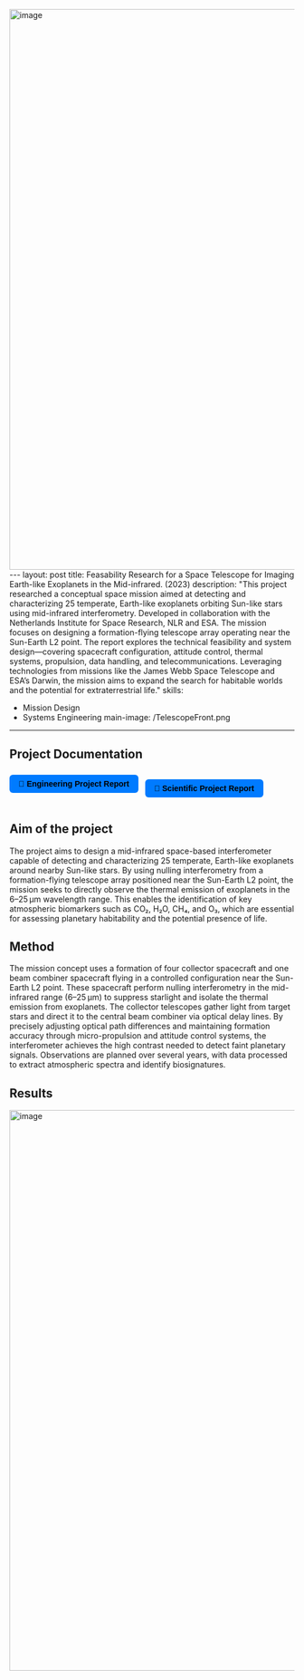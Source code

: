<img width="1122" height="990" alt="image" src="https://github.com/user-attachments/assets/6450a740-2cea-4d7a-aae6-2a80e0441851" />---
layout: post
title: Feasability Research for a Space Telescope for Imaging Earth-like Exoplanets in the Mid-infrared. (2023)
description: "This project researched a conceptual space mission aimed at detecting and characterizing 25 temperate, Earth-like exoplanets orbiting Sun-like stars using mid-infrared interferometry. Developed in collaboration with the Netherlands Institute for Space Research, NLR and ESA. The mission focuses on designing a formation-flying telescope array operating near the Sun-Earth L2 point. The report explores the technical feasibility and system design—covering spacecraft configuration, attitude control, thermal systems, propulsion, data handling, and telecommunications. Leveraging technologies from missions like the James Webb Space Telescope and ESA’s Darwin, the mission aims to expand the search for habitable worlds and the potential for extraterrestrial life." 
skills: 
- Mission Design
- Systems Engineering
main-image: /TelescopeFront.png
---

## Project Documentation
<div style="display: flex; flex-wrap: wrap; gap: 12px; margin-bottom: 20px;">

  <a href="/assets/Group_4_Engineering_report.pdf" target="_blank" style="
    background-color: #007bff;
    color: black;
    padding: 8px 16px;
    border-radius: 6px;
    text-decoration: none;
    font-weight: bold;
    font-family: sans-serif;">
    📄 Engineering Project Report
  </a>

  <a href="/assets/Group_4_Science_report.pdf" target="_blank" style="
    background-color: #007bff;
    color: black;
    padding: 8px 16px;
    border-radius: 6px;
    text-decoration: none;
    font-weight: bold;
    font-family: sans-serif;
    display: inline-block;">
    🔗 Scientific Project Report
  </a>

</div>

## Aim of the project
The project aims to design a mid-infrared space-based interferometer capable of detecting and characterizing 25 temperate, Earth-like exoplanets around nearby Sun-like stars. By using nulling interferometry from a formation-flying telescope array positioned near the Sun-Earth L2 point, the mission seeks to directly observe the thermal emission of exoplanets in the 6–25 μm wavelength range. This enables the identification of key atmospheric biomarkers such as CO₂, H₂O, CH₄, and O₃, which are essential for assessing planetary habitability and the potential presence of life.

## Method
The mission concept uses a formation of four collector spacecraft and one beam combiner spacecraft flying in a controlled configuration near the Sun-Earth L2 point. These spacecraft perform nulling interferometry in the mid-infrared range (6–25 μm) to suppress starlight and isolate the thermal emission from exoplanets. The collector telescopes gather light from target stars and direct it to the central beam combiner via optical delay lines. By precisely adjusting optical path differences and maintaining formation accuracy through micro-propulsion and attitude control systems, the interferometer achieves the high contrast needed to detect faint planetary signals. Observations are planned over several years, with data processed to extract atmospheric spectra and identify biosignatures.

## Results
<img width="1122" height="990" alt="image" src="https://github.com/user-attachments/assets/3714550f-ae50-4071-9461-186fc283a6f4" />


